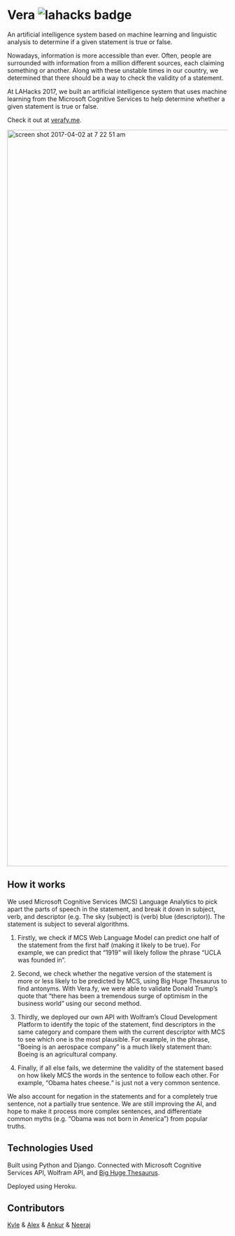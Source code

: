 # Vera ![lahacks badge](https://img.shields.io/badge/lahacks-rocks-ff69b4.svg)

An artificial intelligence system based on machine learning and linguistic analysis to determine if a given statement is true or false.

Nowadays, information is more accessible than ever. Often, people are surrounded with information from a million different sources, each claiming something or another. Along with these unstable times in our country, we determined that there should be a way to check the validity of a statement.

At LAHacks 2017, we built an artificial intelligence system that uses machine learning from the Microsoft Cognitive Services to help determine whether a given statement is true or false.

Check it out at [verafy.me](verafy.me).

<img width="1680" alt="screen shot 2017-04-02 at 7 22 51 am" src="https://cloud.githubusercontent.com/assets/7104017/24588013/47be8d7e-1775-11e7-995a-03c936cc7bc1.png">

## How it works

We used Microsoft Cognitive Services (MCS) Language Analytics to pick apart the parts of speech in the statement, and break it down in subject, verb, and descriptor (e.g. The sky (subject) is (verb) blue (descriptor)). The statement is subject to several algorithms. 

1. Firstly, we check if MCS Web Language Model can predict one half of the statement from the first half (making it likely to be true). For example, we can predict that “1919” will likely follow the phrase “UCLA was founded in”. 

2. Second, we check whether the negative version of the statement is more or less likely to be predicted by MCS, using Big Huge Thesaurus to find antonyms. With Vera.fy, we were able to validate Donald Trump’s quote that “there has been a tremendous surge of optimism in the business world” using our second method. 

3. Thirdly, we deployed our own API with Wolfram’s Cloud Development Platform to identify the topic of the statement, find descriptors in the same category and compare them with the current descriptor with MCS to see which one is the most plausible. For example, in the phrase, “Boeing is an aerospace company” is a much likely statement than: Boeing is an agricultural company. 

4. Finally, if all else fails, we determine the validity of the statement based on how likely MCS the words in the sentence to follow each other. For example, “Obama hates cheese.“ is just not a very common sentence.

We also account for negation in the statements and for a completely true sentence, not a partially true sentence.
We are still improving the AI, and hope to make it process more complex sentences, and differentiate common myths (e.g. “Obama was not born in America”) from popular truths.

## Technologies Used

Built using Python and Django. Connected with Microsoft Cognitive Services API, Wolfram API, and [Big Huge Thesaurus](https://words.bighugelabs.com/api.php).

Deployed using Heroku.

## Contributors

[Kyle](https://github.com/kdpatters) & [Alex](https://github.com/alexcdot) & [Ankur](https://github.com/ankurpapneja) & [Neeraj](https://github.com/n3a9)
